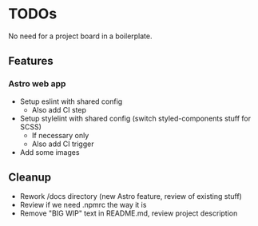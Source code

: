 # TODOs

No need for a project board in a boilerplate.

## Features

### Astro web app

- Setup eslint with shared config
  - Also add CI step
- Setup stylelint with shared config (switch styled-components stuff for SCSS)
  - If necessary only
  - Also add CI trigger
- Add some images

## Cleanup

- Rework /docs directory (new Astro feature, review of existing stuff)
- Review if we need .npmrc the way it is
- Remove "BIG WIP" text in README.md, review project description
